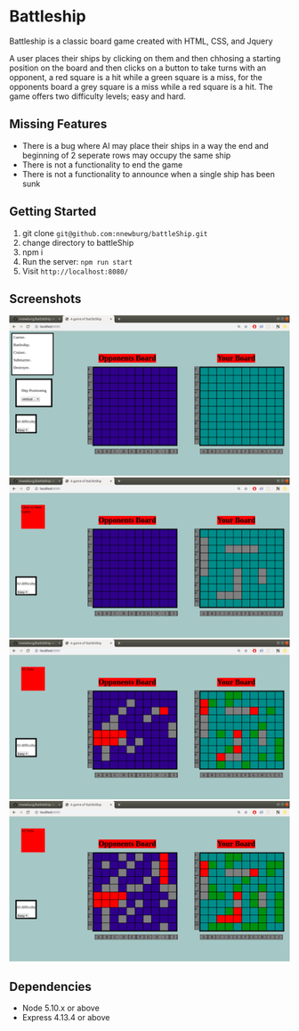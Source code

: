 Battleship
=====================

Battleship is a classic board game created with HTML, CSS, and Jquery

A user places their ships by clicking on them and then chhosing a starting position on the board and then clicks on a button to take turns with an opponent, a red square is a hit while a green square is a miss, for the opponents board a grey square is a miss while a red square is a hit. The game offers two difficulty levels; easy and hard.

## Missing Features

- There is a bug where AI may place their ships in a way the end and beginning of 2 seperate rows may occupy the same ship
- There is not a functionality to end the game
- There is not a functionality to announce when a single ship has been sunk

## Getting Started


1. git clone `git@github.com:nnewburg/battleShip.git`
2. change directory to battleShip
3. npm i
4. Run the server: `npm run start`
5. Visit `http://localhost:8080/`

## Screenshots

!["Screenshot of BattleShip"](https://github.com/nnewburg/battleShip/blob/master/docs/bShip1.png?raw=true)
!["Screenshot of BattleShip"](https://github.com/nnewburg/battleShip/blob/master/docs/bShip2.png?raw=true)
!["Screenshot of BattleShip"](https://github.com/nnewburg/battleShip/blob/master/docs/bShip3.png?raw=true)
!["Screenshot of BattleShip"](https://github.com/nnewburg/battleShip/blob/master/docs/bShip4.png?raw=true)

## Dependencies

- Node 5.10.x or above
- Express 4.13.4 or above
